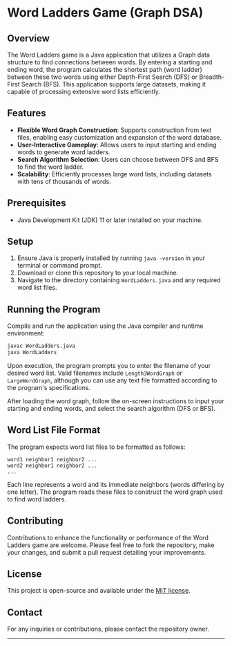 # Word Ladders Game (Graph DSA)

## Overview
The Word Ladders game is a Java application that utilizes a Graph data structure to find connections between words. By entering a starting and ending word, the program calculates the shortest path (word ladder) between these two words using either Depth-First Search (DFS) or Breadth-First Search (BFS). This application supports large datasets, making it capable of processing extensive word lists efficiently.

## Features
- **Flexible Word Graph Construction**: Supports construction from text files, enabling easy customization and expansion of the word database.
- **User-Interactive Gameplay**: Allows users to input starting and ending words to generate word ladders.
- **Search Algorithm Selection**: Users can choose between DFS and BFS to find the word ladder.
- **Scalability**: Efficiently processes large word lists, including datasets with tens of thousands of words.

## Prerequisites
- Java Development Kit (JDK) 11 or later installed on your machine.

## Setup
1. Ensure Java is properly installed by running `java -version` in your terminal or command prompt.
2. Download or clone this repository to your local machine.
3. Navigate to the directory containing `WordLadders.java` and any required word list files.

## Running the Program
Compile and run the application using the Java compiler and runtime environment:
```bash
javac WordLadders.java
java WordLadders
```
Upon execution, the program prompts you to enter the filename of your desired word list. Valid filenames include `Length3WordGraph` or `LargeWordGraph`, although you can use any text file formatted according to the program's specifications.

After loading the word graph, follow the on-screen instructions to input your starting and ending words, and select the search algorithm (DFS or BFS).

## Word List File Format
The program expects word list files to be formatted as follows:
```
word1 neighbor1 neighbor2 ...
word2 neighbor1 neighbor2 ...
...
```
Each line represents a word and its immediate neighbors (words differing by one letter). The program reads these files to construct the word graph used to find word ladders.

## Contributing
Contributions to enhance the functionality or performance of the Word Ladders game are welcome. Please feel free to fork the repository, make your changes, and submit a pull request detailing your improvements.

## License
This project is open-source and available under the [MIT license](https://opensource.org/licenses/MIT).

## Contact
For any inquiries or contributions, please contact the repository owner.

---